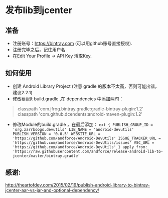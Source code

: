 # 发布lib到jcenter

## 准备
+ 注册账号：https://bintray.com (可以用github账号直接授权).
+ 注册完毕之后，记住用户名.
+ 在Edit Your Profile -> API Key 活取Key.

## 如何使用
+ 创建 Android Library Project (注意 gradle 的版本不太高，否则可能出错，建议2.2.1)
+ 修改`根目录` build.gradle ,在 dependencies 中添加两句：
> classpath 'com.jfrog.bintray.gradle:gradle-bintray-plugin:1.2'
> classpath 'com.github.dcendents:android-maven-plugin:1.2'

+ 修改Module的build.gradle ，在最后添加：
`
ext {
	PUBLISH_GROUP_ID = 'org.zarrboogs.devutils'
	LIB_NAME = 'android-devutils'
	PUBLISH_VERSION = '0.0.5'
	WEBSITE_URL = 'https://github.com/andforce/Android-DevUtils'
	ISSUE_TRACKER_URL = 'https://github.com/andforce/Android-DevUtils/issues'
	VSC_URL = 'https://github.com/andforce/Android-DevUtils'
}
apply from: 'https://raw.githubusercontent.com/andforce/release-android-lib-to-jcenter/master/bintray.gradle'
`
## 感谢:
http://theartofdev.com/2015/02/19/publish-android-library-to-bintray-jcenter-aar-vs-jar-and-optional-dependency/
